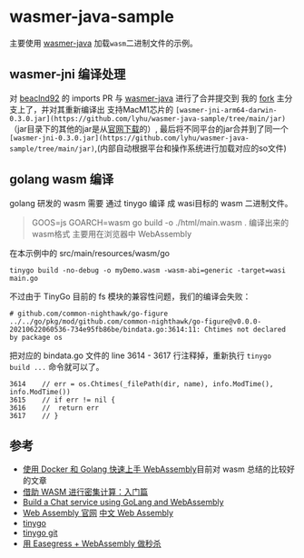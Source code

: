

# wasmer-java-sample

主要使用 [wasmer-java](https://github.com/wasmerio/wasmer-java/) 加载`wasm`二进制文件的示例。

## wasmer-jni 编译处理

对 [beaclnd92](https://github.com/beaclnd92/wasmer-java/tree/imports) 的 imports PR 与 [wasmer-java](https://github.com/wasmerio/wasmer-java/)
进行了合并提交到 我的 [fork](https://github.com/lyhu/wasmer-java) 主分支上了，并对其重新编译出 支持MacM1芯片的 `[wasmer-jni-arm64-darwin-0.3.0.jar](https://github.com/lyhu/wasmer-java-sample/tree/main/jar)`（jar目录下的其他的jar是从[官网下载](https://github.com/wasmerio/wasmer-java/releases/tag/0.3.0)的）,
最后将不同平台的jar合并到了同一个 `[wasmer-jni-0.3.0.jar](https://github.com/lyhu/wasmer-java-sample/tree/main/jar)`,(内部自动根据平台和操作系统进行加载对应的so文件)


## golang wasm 编译
golang 研发的 wasm 需要 通过 tinygo 编译 成 wasi目标的 wasm 二进制文件。
> GOOS=js GOARCH=wasm go build -o ./html/main.wasm . 编译出来的 wasm格式 主要用在浏览器中 WebAssembly

在本示例中的 src/main/resources/wasm/go
```shell
tinygo build -no-debug -o myDemo.wasm -wasm-abi=generic -target=wasi main.go
```

不过由于 TinyGo 目前的 fs 模块的兼容性问题，我们的编译会失败：
```
# github.com/common-nighthawk/go-figure
../../go/pkg/mod/github.com/common-nighthawk/go-figure@v0.0.0-20210622060536-734e95fb86be/bindata.go:3614:11: Chtimes not declared by package os
```

把对应的 bindata.go 文件的 line 3614 - 3617 行注释掉，重新执行 `tinygo build ...` 命令就可以了。
```
3614	// err = os.Chtimes(_filePath(dir, name), info.ModTime(), info.ModTime())
3615	// if err != nil {
3616	// 	return err
3617	// }
```

## 参考

- [使用 Docker 和 Golang 快速上手 WebAssembly](https://soulteary.com/2021/11/21/use-docker-and-golang-to-quickly-get-started-with-webassembly.html)目前对 wasm 总结的比较好的文章
- [借助 WASM 进行密集计算：入门篇](https://soulteary.com/2021/11/26/intensive-computing-with-wasm-part-1.html)
- [Build a Chat service using GoLang and WebAssembly](https://dev.to/taherfattahi/build-a-chat-service-using-golang-and-webassembly-part-1-1pee)
- [Web Assembly 官网](https://webassembly.org)  [中文 Web Assembly](https://www.wasm.com.cn) 
- [tinygo](https://tinygo.org/) 
- [tinygo git](https://github.com/tinygo-org/tinygo)
- [用 Easegress + WebAssembly 做秒杀](https://www.bilibili.com/video/BV1HL4y1a7nk)
